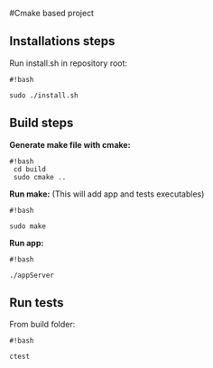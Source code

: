 #Cmake based project

## Installations steps ##

Run install.sh in repository root:

```
#!bash

sudo ./install.sh
```

## Build steps ##

**Generate make file with cmake:**

```
#!bash
 cd build
 sudo cmake ..

```

**Run make:** (This will add app and tests executables)

```
#!bash

sudo make
```

**Run app:** 

```
#!bash

./appServer
```


## Run tests ##

From build folder:

```
#!bash

ctest
```
